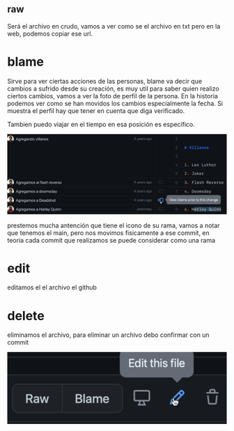 ## raw

Será el archivo en crudo, vamos a ver como se el archivo en txt pero en la web, podemos copiar ese url.

# blame

Sirve para ver ciertas acciones de las personas, blame va decir que cambios a sufrido desde su creación, es muy util para saber quien realizo ciertos cambios, vamos a ver la foto de perfil de la persona. En la historia podemos ver como se han
movidos los cambios especialmente la fecha. Si muestra el perfil hay que tener en cuenta que diga verificado.

Tambien puedo viajar en el tiempo en esa posición es específico.

![edit file](/images/blame.png)

prestemos mucha antención que tiene el icono de su rama, vamos a notar que tenemos el main, pero nos movimos fisicamente a ese commit, en teoria cada commit que realizamos se puede considerar como una rama

# edit

editamos el el archivo el github

# delete

eliminamos el archivo, para eliminar un archivo debo confirmar con un commit

![edit file](/images/edit-file.png)
